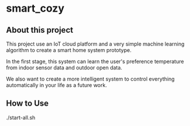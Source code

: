 # smart_cozy
## About this project
<p>This project use an IoT cloud platform and a very simple machine learning algorithm to create a smart home system prototype.</p>
<p>In the first stage, this system can learn the user's preference temperature from indoor sensor data and outdoor open data.</p>
<p>We also want to create a more intelligent system to control everything automatically in your life as a future work.</p>

## How to Use
./start-all.sh
